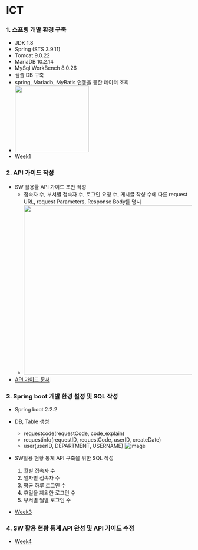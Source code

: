 # ICT
### 1. 스프링 개발 환경 구축 
  - JDK 1.8
  - Spring (STS 3.9.11)
  - Tomcat 9.0.22
  - MariaDB 10.2.14
  - MySql WorkBench 8.0.26
  - 샘플 DB 구축
  - spring, Mariadb, MyBatis 연동을 통한 데이터 조회  
  -  <t> <img src="https://user-images.githubusercontent.com/75845861/129186039-3c41220a-6bb2-4bd9-abdd-efc0fbabc778.png" width="200" height="180"/>
  - [Week1](https://github.com/hjinha18/ICT/tree/main/Week1)
    
### 2. API 가이드 작성  
  - SW 활용률 API 가이드 초안 작성  
    - 접속자 수, 부서별 접속자 수, 로그인 요청 수, 게시글 작성 수에 따른 request URL, request Parameters, Response Body를 명시
    - <t> <img src="https://user-images.githubusercontent.com/75845861/130008392-94069069-2344-4017-8ff4-d9612b601bae.png" width="600" height="460"/>  
  - [API 가이드 문서](https://github.com/hjinha18/ICT/blob/main/Week2/SW%20%ED%99%9C%EC%9A%A9%EB%A5%A0%20API%20%EA%B0%80%EC%9D%B4%EB%93%9C_1.1.pdf)
  
### 3. Spring boot 개발 환경 설정 및 SQL 작성
- Spring boot 2.2.2
- DB, Table 생성
  - requestcode(requestCode, code_explain)
  - requestinfo(requestID, requestCode, userID, createDate)
  - user(userID, DEPARTMENT, USERNAME)
  ![image](https://user-images.githubusercontent.com/75845861/130792663-6738e339-d92b-4c37-a240-84934a05c7ee.png)

- SW활용 현황 통계 API 구축을 위한 SQL 작성
  1. 월별 접속자 수
  2. 일자별 접속자 수
  3. 평균 하루 로그인 수
  4. 휴일을 제외한 로그인 수
  5. 부서별 월별 로그인 수
- [Week3](https://github.com/hjinha18/ICT/tree/main/Week3)

### 4. SW 활용 현황 통계 API 완성 및 API 가이드 수정
   - [Week4](https://github.com/hjinha18/ICT/tree/main/Week4)
  
